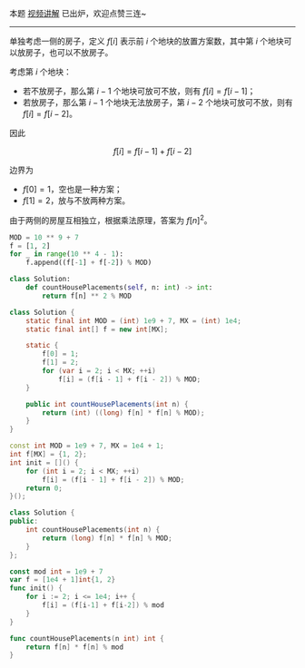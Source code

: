 本题 [视频讲解](https://www.bilibili.com/video/BV1pW4y1r7xs) 已出炉，欢迎点赞三连~

---

单独考虑一侧的房子，定义 $f[i]$ 表示前 $i$ 个地块的放置方案数，其中第 $i$ 个地块可以放房子，也可以不放房子。

考虑第 $i$ 个地块：

- 若不放房子，那么第 $i-1$ 个地块可放可不放，则有 $f[i] = f[i-1]$；
- 若放房子，那么第 $i-1$ 个地块无法放房子，第 $i-2$ 个地块可放可不放，则有 $f[i] = f[i-2]$。

因此

$$
f[i] = f[i-1] + f[i-2]
$$

边界为

- $f[0]=1$，空也是一种方案；
- $f[1]=2$，放与不放两种方案。

由于两侧的房屋互相独立，根据乘法原理，答案为 $f[n]^2$。

```py [sol1-Python3]
MOD = 10 ** 9 + 7
f = [1, 2]
for _ in range(10 ** 4 - 1):
    f.append((f[-1] + f[-2]) % MOD)

class Solution:
    def countHousePlacements(self, n: int) -> int:
        return f[n] ** 2 % MOD
```

```java [sol1-Java]
class Solution {
    static final int MOD = (int) 1e9 + 7, MX = (int) 1e4;
    static final int[] f = new int[MX];

    static {
        f[0] = 1;
        f[1] = 2;
        for (var i = 2; i < MX; ++i)
            f[i] = (f[i - 1] + f[i - 2]) % MOD;
    }

    public int countHousePlacements(int n) {
        return (int) ((long) f[n] * f[n] % MOD);
    }
}
```

```cpp [sol1-C++]
const int MOD = 1e9 + 7, MX = 1e4 + 1;
int f[MX] = {1, 2};
int init = []() {
    for (int i = 2; i < MX; ++i)
        f[i] = (f[i - 1] + f[i - 2]) % MOD;
    return 0;
}();

class Solution {
public:
    int countHousePlacements(int n) {
        return (long) f[n] * f[n] % MOD;
    }
};
```

```go [sol1-Go]
const mod int = 1e9 + 7
var f = [1e4 + 1]int{1, 2}
func init() {
	for i := 2; i <= 1e4; i++ {
		f[i] = (f[i-1] + f[i-2]) % mod
	}
}

func countHousePlacements(n int) int {
	return f[n] * f[n] % mod
}
```